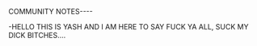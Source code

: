 COMMUNITY NOTES----

-HELLO THIS IS YASH AND I AM HERE TO SAY FUCK YA ALL, SUCK MY DICK BITCHES....

